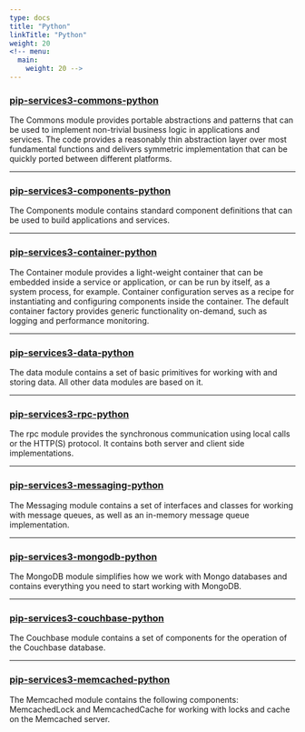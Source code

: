 ```yaml
---
type: docs
title: "Python"
linkTitle: "Python"
weight: 20
<!-- menu:
  main:
    weight: 20 -->
---
```


### [pip-services3-commons-python](pip-services3-commons)

The Commons module provides portable abstractions and patterns that can be used to implement non-trivial business logic in applications and services. The code provides a reasonably thin abstraction layer over most fundamental functions and delivers symmetric implementation that can be quickly ported between different platforms.

---

### [pip-services3-components-python](pip-services3-components)

The Components module contains standard component definitions that can be used to build applications and services.

---

### [pip-services3-container-python]()

The Container module provides a light-weight container that can be embedded inside a service or application, or can be run by itself, as a system process, for example. Container configuration serves as a recipe for instantiating and configuring components inside the container.
The default container factory provides generic functionality on-demand, such as logging and performance monitoring.

---

### [pip-services3-data-python]()

The data module contains a set of basic primitives for working with and storing data. All other data modules are based on it.

---

### [pip-services3-rpc-python]()

The rpc module provides the synchronous communication using local calls or the HTTP(S) protocol. It contains both server and client side implementations.

---

### [pip-services3-messaging-python]()

The Messaging module contains a set of interfaces and classes for working with message queues, as well as an in-memory message queue implementation. 

---

### [pip-services3-mongodb-python]()

The MongoDB module simplifies how we work with Mongo databases and contains everything you need to start working with MongoDB.

---

### [pip-services3-couchbase-python]()

The Couchbase module contains a set of components for the operation of the Couchbase database.

---

### [pip-services3-memcached-python]()

The Memcached module contains the following components: MemcachedLock and MemcachedCache for working with locks and cache on the Memcached server.